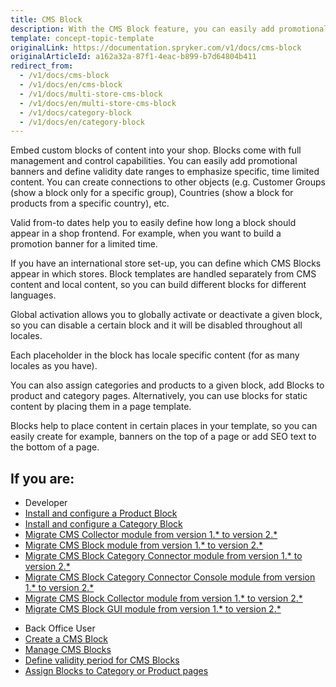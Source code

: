 ```yaml
---
title: CMS Block
description: With the CMS Block feature, you can easily add promotional banners and define validity date ranges to emphasize specific, time-limited content.
template: concept-topic-template
originalLink: https://documentation.spryker.com/v1/docs/cms-block
originalArticleId: a162a32a-87f1-4eac-b899-b7d64804b411
redirect_from:
  - /v1/docs/cms-block
  - /v1/docs/en/cms-block
  - /v1/docs/multi-store-cms-block
  - /v1/docs/en/multi-store-cms-block
  - /v1/docs/category-block
  - /v1/docs/en/category-block
---
```


Embed custom blocks of content into your shop. Blocks come with full management and control capabilities. You can easily add promotional banners and define validity date ranges to emphasize specific, time limited content. You can create connections to other objects (e.g. Customer Groups (show a block only for a specific group), Countries (show a block for products from a specific country), etc.

Valid from-to dates help you to easily define how long a block should appear in a shop frontend. For example, when you want to build a promotion banner for a limited time.

If you have an international store set-up, you can define which CMS Blocks appear in which stores. Block templates are handled separately from CMS content and local content, so you can build different blocks for different languages.

Global activation allows you to globally activate or deactivate a given block, so you can disable a certain block and it will be disabled throughout all locales.

Each placeholder in the block has locale specific content (for as many locales as you have).

You can also assign categories and products to a given block, add Blocks to product and category pages. Alternatively, you can use blocks for static content by placing them in a page template.

Blocks help to place content in certain places in your template, so you can easily create for example, banners on the top of a page or add SEO text to the bottom of a page.

## If you are:
<div class="mr-container">
    <div class="mr-list-container">
        <!-- col1 -->
        <div class="mr-col">
            <ul class="mr-list mr-list-green">
                <li class="mr-title">Developer</li>
                <li><a href="https://documentation.spryker.com/v1/docs/product-block" class="mr-link">Install and configure a Product Block</a></li>
<li><a href="https://documentation.spryker.com/v1/docs/enabling-category-cms-block" class="mr-link">Install and configure a Category Block</a></li>
<li><a href="https://documentation.spryker.com/v1/docs/mg-cms-collector#upgrading-from-version-1-to-version-2" class="mr-link">Migrate CMS Collector module from version 1.* to version 2.*</a></li>
<li><a href="https://documentation.spryker.com/v1/docs/mg-cms-block#upgrading-from-version-1-to-version-2" class="mr-link">Migrate CMS Block module from version 1.* to version 2.*</a></li>
<li><a href="https://documentation.spryker.com/v1/docs/mg-cms-block-category-connector#migration-guide---cms-block-category-connector" class="mr-link">Migrate CMS Block Category Connector module from version 1.* to version 2.*</a></li>
<li><a href="https://documentation.spryker.com/v1/docs/mg-cms-block-category-connector-console" class="mr-link">Migrate CMS Block Category Connector Console module from version 1.* to version 2.*</a></li>
<li><a href="https://documentation.spryker.com/v1/docs/mg-cms-block-collector#upgrading-from-version-1-to-version-2" class="mr-link">Migrate CMS Block Collector  module from version 1.* to version 2.*</a></li>
<li><a href="https://documentation.spryker.com/v1/docs/mg-cms-block-gui#upgrading-from-version-1-to-version-2" class="mr-link">Migrate CMS Block GUI  module from version 1.* to version 2.*</a></li>
    </ul>
        </div>
        <!-- col2 -->
        <div class="mr-col">
            <ul class="mr-list mr-list-blue">
                <li class="mr-title"> Back Office User</li>
                <li><a href="https://documentation.spryker.com/v1/docs/creating-a-cms-block" class="mr-link">Create a CMS Block</a></li>
                <li><a href="https://documentation.spryker.com/v1/docs/managing-cms-blocks" class="mr-link">Manage CMS Blocks</a></li>
                <li><a href="https://documentation.spryker.com/v1/docs/defining-validity-period-for-cms-blocks" class="mr-link">Define validity period for CMS Blocks</a></li>
                <li><a href="https://documentation.spryker.com/v1/docs/assigning-blocks-to-category-or-product-pages " class="mr-link">Assign Blocks to Category or Product pages</a></li>
